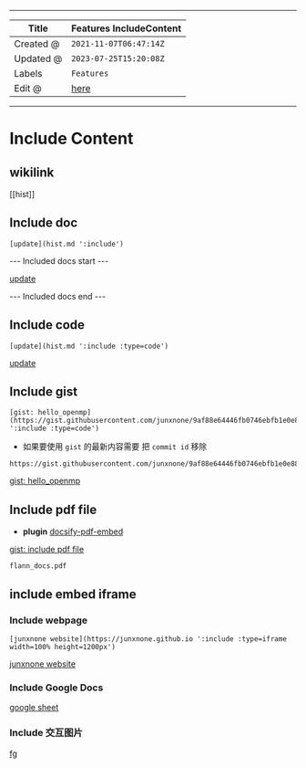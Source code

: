 -----

| Title     | Features IncludeContent                             |
| --------- | --------------------------------------------------- |
| Created @ | `2021-11-07T06:47:14Z`                              |
| Updated @ | `2023-07-25T15:20:08Z`                              |
| Labels    | `Features`                                          |
| Edit @    | [here](https://github.com/junxnone/twiki/issues/13) |

-----

# Include Content

## wikilink

\[\[hist\]\]

## Include doc

    [update](hist.md ':include')

\--- Included docs start ---

[update](hist.md ":include")

\--- Included docs end ---

## Include code

    [update](hist.md ':include :type=code')

[update](hist.md ":include :type=code")

## Include gist

    [gist: hello_openmp](https://gist.githubusercontent.com/junxnone/9af88e64446fb0746ebfb1e0e8879f33/raw/2d04dcd1fd3ac51988d3e756bb1be477efe02216/openmp_helloworld.cpp ':include :type=code')

  - 如果要使用 `gist` 的最新内容需要 把 `commit id` 移除

<!-- end list -->

    https://gist.githubusercontent.com/junxnone/9af88e64446fb0746ebfb1e0e8879f33/raw/openmp_helloworld.cpp

[gist:
hello\_openmp](https://gist.githubusercontent.com/junxnone/9af88e64446fb0746ebfb1e0e8879f33/raw/openmp_helloworld.cpp ":include :type=code")

## Include pdf file

  - **plugin**
    [docsify-pdf-embed](https://github.com/lazypanda10117/docsify-pdf-embed)

[gist: include pdf
file](https://gist.githubusercontent.com/junxnone/2efa4f014527293cd2950b8aff96f488/raw/docsify_include_pdf_file ":include :type=code")

``` pdf
flann_docs.pdf
```

## include embed iframe

### Include webpage

    [junxnone website](https://junxnone.github.io ':include :type=iframe width=100% height=1200px')

[junxnone
website](https://junxnone.github.io ":include :type=iframe width=50% height=1200px")

### Include Google Docs

[google
sheet](https://docs.google.com/spreadsheets/d/e/2PACX-1vTYDn4ZEG4oc2kFYlUpdY2N8yNwptVKC7MwwE9IEs2hfZFsOPsI7yeEDoVuabtUuN-HedNe6mP_eXj-/pubhtml?gid=232973174&single=true&widget=true&headers=false ":include :type=iframe width=100% height=800px")

### Include 交互图片

[fg](https://github.com/junxnone/twiki/assets/2216970/a71cc2f9-924c-4b34-89a0-89c6909ff362 ":include :type=iframe width=100% height=600px")
